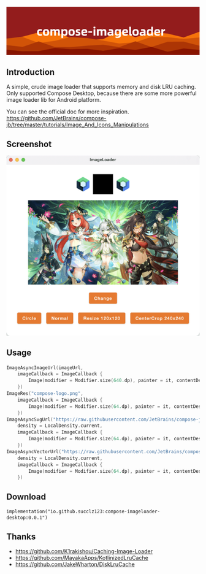 ![banner][file:banner]

[file:banner]: screenshot/banner.png

## Introduction
A simple, crude image loader that supports memory and disk LRU caching. Only supported Compose Desktop, because there
are some more powerful image loader lib for Android platform.

You can see the official doc for more inspiration.
https://github.com/JetBrains/compose-jb/tree/master/tutorials/Image_And_Icons_Manipulations

## Screenshot

![1][file:1]

[file:1]: screenshot/imageloader-1.png

## Usage

```kotlin
ImageAsyncImageUrl(imageUrl,
    imageCallback = ImageCallback {
        Image(modifier = Modifier.size(640.dp), painter = it, contentDescription = "123")
    })
ImageRes("compose-logo.png",
    imageCallback = ImageCallback {
        Image(modifier = Modifier.size(64.dp), painter = it, contentDescription = "res")
    })
ImageAsyncSvgUrl("https://raw.githubusercontent.com/JetBrains/compose-jb/master/artwork/compose-logo.svg",
    density = LocalDensity.current,
    imageCallback = ImageCallback {
        Image(modifier = Modifier.size(64.dp), painter = it, contentDescription = "svg")
    })
ImageAsyncVectorUrl("https://raw.githubusercontent.com/JetBrains/compose-jb/master/artwork/compose-logo.xml",
    density = LocalDensity.current,
    imageCallback = ImageCallback {
        Image(modifier = Modifier.size(64.dp), painter = it, contentDescription = "vector")
    })
```

## Download

```
implementation("io.github.succlz123:compose-imageloader-desktop:0.0.1")
```

## Thanks

- https://github.com/K1rakishou/Caching-Image-Loader
- https://github.com/MayakaApps/KotlinizedLruCache
- https://github.com/JakeWharton/DiskLruCache

